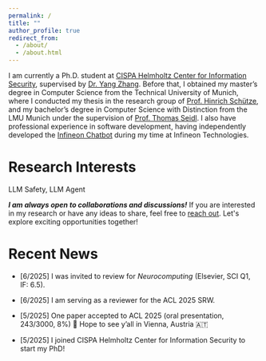 ```yaml
---
permalink: /
title: ""
author_profile: true
redirect_from: 
  - /about/
  - /about.html
---
```


I am currently a Ph.D. student at [CISPA Helmholtz Center for Information Security](https://cispa.de), supervised by [Dr. Yang Zhang](https://yangzhangalmo.github.io/). Before that, I obtained my master’s degree in Computer Science from the Technical University of Munich, where I conducted my thesis in the research group of [Prof. Hinrich Schütze](https://scholar.google.com/citations?user=qIL9dWUAAAAJ&hl=en), and my bachelor’s degree in Computer Science with Distinction from the LMU Munich under the supervision of [Prof. Thomas Seidl](https://www.dbs.ifi.lmu.de/cms/personen/professoren/seidl/index.html). I also have professional experience in software development, having independently developed the [Infineon Chatbot](https://chatbot.infineon.com/) during my time at Infineon Technologies.

Research Interests
======
LLM Safety, LLM Agent

***I am always open to collaborations and discussions!*** If you are interested in my research or have any ideas to share, feel free to [reach out](mailto:bo.shao@cispa.de). Let's explore exciting opportunities together!

Recent News
======

 - [6/2025] I was invited to review for *Neurocomputing* (Elsevier, SCI Q1, IF: 6.5).

 - [6/2025] I am serving as a reviewer for the ACL 2025 SRW.

 - [5/2025] One paper accepted to ACL 2025 (oral presentation, 243/3000, 8%) 🌴 Hope to see y’all in Vienna, Austria 🇦🇹

 - [5/2025] I joined CISPA Helmholtz Center for Information Security to start my PhD!


